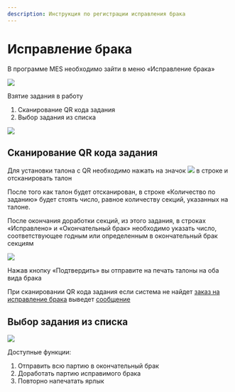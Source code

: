 ```yaml
---
description: Инструкция по регистрации исправления брака
---
```


# Исправление брака

В программе MES необходимо зайти в меню «Исправление брака»

![](<../../../../../.gitbook/assets/image (1043).png>)

Взятие задания в работу

1. Сканирование QR кода задания
2. Выбор задания из списка

![](<../../../../../.gitbook/assets/image (682).png>)

## Сканирование QR кода задания

Для установки талона с QR необходимо нажать на значок ![](<../../../../../.gitbook/assets/2 (113).png>) в строке и отсканировать талон

После того как талон будет отсканирован, в строке «Количество по заданию» будет стоять число, равное количеству секций, указанных на талоне.

После окончания доработки секций, из этого задания, в строках «Исправлено» и «Окончательный брак» необходимо указать число, соответствующее годным или определенным в окончательный брак секциям

![](<../../../../../.gitbook/assets/image (570).png>)

Нажав кнопку «Подтвердить» вы отправите на печать талоны на оба вида брака

При сканировании QR кода задания если система не найдет [заказ на исправление брака](../../../../../upravlenie-proizvodstvom/nsi-proizvodstvo/tipy-znp/s07.md) выведет [сообщение](../../informacionnye-soobsheniya.md#zadanie-na-ispravlenie-ne-naideno)

## Выбор задания из списка

![](<../../../../../.gitbook/assets/image (71).png>)

Доступные функции:

1. Отправить всю партию в окончательный брак
2. Доработать партию исправимого брака
3. Повторно напечатать ярлык
